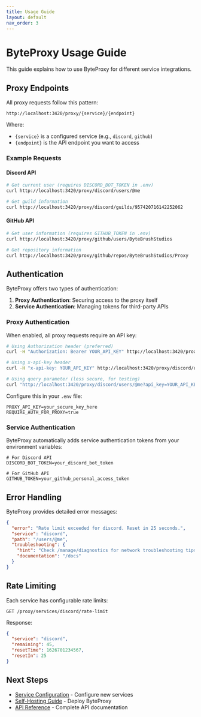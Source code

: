 ```yaml
---
title: Usage Guide
layout: default
nav_order: 3
---
```


# ByteProxy Usage Guide

This guide explains how to use ByteProxy for different service integrations.

## Proxy Endpoints

All proxy requests follow this pattern:

```
http://localhost:3420/proxy/{service}/{endpoint}
```

Where:
- `{service}` is a configured service (e.g., `discord`, `github`)
- `{endpoint}` is the API endpoint you want to access

### Example Requests

#### Discord API

```bash
# Get current user (requires DISCORD_BOT_TOKEN in .env)
curl http://localhost:3420/proxy/discord/users/@me

# Get guild information
curl http://localhost:3420/proxy/discord/guilds/957420716142252062
```

#### GitHub API

```bash
# Get user information (requires GITHUB_TOKEN in .env)
curl http://localhost:3420/proxy/github/users/ByteBrushStudios

# Get repository information
curl http://localhost:3420/proxy/github/repos/ByteBrushStudios/Proxy
```

## Authentication

ByteProxy offers two types of authentication:

1. **Proxy Authentication**: Securing access to the proxy itself
2. **Service Authentication**: Managing tokens for third-party APIs

### Proxy Authentication

When enabled, all proxy requests require an API key:

```bash
# Using Authorization header (preferred)
curl -H "Authorization: Bearer YOUR_API_KEY" http://localhost:3420/proxy/discord/users/@me

# Using x-api-key header
curl -H "x-api-key: YOUR_API_KEY" http://localhost:3420/proxy/discord/users/@me

# Using query parameter (less secure, for testing)
curl "http://localhost:3420/proxy/discord/users/@me?api_key=YOUR_API_KEY"
```

Configure this in your `.env` file:
```
PROXY_API_KEY=your_secure_key_here
REQUIRE_AUTH_FOR_PROXY=true
```

### Service Authentication

ByteProxy automatically adds service authentication tokens from your environment variables:

```env
# For Discord API
DISCORD_BOT_TOKEN=your_discord_bot_token

# For GitHub API
GITHUB_TOKEN=your_github_personal_access_token
```

## Error Handling

ByteProxy provides detailed error messages:

```json
{
  "error": "Rate limit exceeded for discord. Reset in 25 seconds.",
  "service": "discord",
  "path": "/users/@me",
  "troubleshooting": {
    "hint": "Check /manage/diagnostics for network troubleshooting tips",
    "documentation": "/docs"
  }
}
```

## Rate Limiting

Each service has configurable rate limits:

```
GET /proxy/services/discord/rate-limit
```

Response:
```json
{
  "service": "discord",
  "remaining": 45,
  "resetTime": 1626701234567,
  "resetIn": 25
}
```

## Next Steps

- [Service Configuration](config.md) - Configure new services
- [Self-Hosting Guide](self-host.md) - Deploy ByteProxy
- [API Reference](api.md) - Complete API documentation
